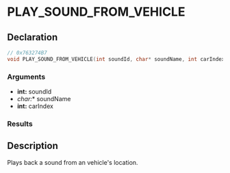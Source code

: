 # PLAY_SOUND_FROM_VEHICLE

## Declaration
```cpp
// 0x763274B7
void PLAY_SOUND_FROM_VEHICLE(int soundId, char* soundName, int carIndex);
```

### Arguments
- **int:** soundId
- **char*:** soundName
- **int:** carIndex

### Results

## Description
Plays back a sound from an vehicle's location.